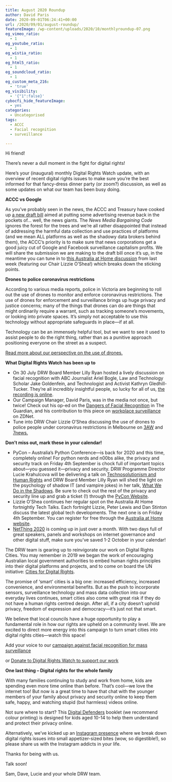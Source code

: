 ```yaml
---
title: August 2020 Roundup
author: David Paris
date: 2020-09-01T06:24:41+00:00
url: /2020/09/01/august-roundup/
featureImage: /wp-content/uploads/2020/10/monthlyroundup-07.png
eg_vimeo_ratio:
  - 1
eg_youtube_ratio:
  - 1
eg_wistia_ratio:
  - 1
eg_html5_ratio:
  - 1
eg_soundcloud_ratio:
  - 1
eg_custom_meta_216:
  - 'true'
eg_visibility:
  - '{"1":false}'
cybocfi_hide_featureImage:
  - yes
categories:
  - Uncategorised
tags:
  - ACCC
  - Facial recognition
  - surveillance

---
```

Hi friend!

There’s never a dull moment in the fight for digital rights! 

Here’s your (inaugural) monthly Digital Rights Watch update, with an overview of recent digital rights issues to make sure you’re the best informed for that fancy-dress dinner party (or zoom?) discussion, as well as some updates on what our team has been busy doing.

**ACCC vs Google** 

As you’ve probably seen in the news, the ACCC and Treasury have cooked up [a new draft bill][1] aimed at putting some advertising revenue back in the pockets of… well, the news giants. The _News Media Bargaining Code_ ignores the forest for the trees and we’re all rather disappointed that instead of addressing the harmful data collection and use practices of platforms (and we mean ALL platforms as well as the shadowy data brokers behind them), the ACCC’s priority is to make sure that news corporations get a good juicy cut of Google and Facebook surveillance capitalism profits. We will share the submission we are making to the draft bill once it’s up, in the meantime you can tune in to [this Australia at Home discussion][2] from last week (featuring our Chair Lizzie O’Shea!) which breaks down the sticking points.

**Drones to police coronavirus restrictions**

According to various media reports, police in Victoria are beginning to roll out the use of drones to monitor and enforce coronavirus restrictions. The use of drones for enforcement and surveillance brings up huge privacy and justice concerns; many of the things that drones can do are things that might ordinarily require a warrant, such as tracking someone’s movements, or looking into private spaces. It’s simply not acceptable to use this technology without appropriate safeguards in place—if at all.

Technology can be an immensely helpful tool, but we want to see it used to assist people to do the right thing, rather than as a punitive approach positioning everyone on the street as a suspect.

[Read more about our perspective on the use of drones.][3]

**What Digital Rights Watch has been up to**

  * On 30 July DRW Board Member Lilly Ryan hosted a lively discussion on facial recognition with ABC Journalist Ariel Bogle, Law and Technology Scholar Jake Goldenfein, and Technologist and Activist Kathryn Gledhill-Tucker. They’re all incredibly insightful people, so lucky for all of us, [the recording is online][4].
  * Our Campaign Manager, David Paris, was in the media not once, but twice! Check out his op-ed on the [Dangers of Facial Recognition][5] in The Guardian, and his contribution to this piece on [workplace surveillance][6] on ZDNet.
  * Tune into DRW Chair Lizzie O’Shea discussing the use of drones to police people under coronavirus restrictions in Melbourne on [3AW][7] and [7news][8][.][9]  
    

**Don&#8217;t miss out, mark these in your calendar!**

  * PyCon &#8211; Australia’s Python Conference—is back for 2020 and this time, completely online! For python nerds and n00bs alike, the privacy and security track on Friday 4th September is chock full of important topics about—you guessed it—privacy and security. DRW Programme Director Lucie Krahulcova will be delivering a talk on [Technosolutionism and Human Rights][10] and DRW Board Member Lilly Ryan will shed the light on the psychology of shadow IT (and vampire jokes) in her talk, [What We Do in the Shadows][11]. Be sure to check out the rest of the privacy and security line up and grab a ticket (!) through the [PyCon Website][12]. 
  * Lizzie O’Shea continues her regular spot on the Australia At Home fortnightly Tech Talks. Each fortnight Lizzie, Peter Lewis and Dan Stinton discuss the latest global tech developments. The next one is on Friday 4th September. You can register for free through the [Australia at Home website][13].
  * [NetThing 2020][14] is coming up in just over a month. With two days full of great speakers, panels and workshops on internet governance and other digital stuff, make sure you’ve saved 1-2 October in your calendar!  
    

The DRW team is gearing up to reinvigorate our work on Digital Rights Cities. You may remember in 2019 we began the work of encouraging Australian local government authorities to embed human rights principles into their digital platforms and projects, and to come on board the UN initiative: [Cities for Digital Rights][15]. 

The promise of ‘smart’ cities is a big one: increased efficiency, increased convenience, and environmental benefits. But as the push to incorporate sensors, surveillance technology and mass data collection into our everyday lives continues, smart cities also come with great risk if they do not have a human rights centred design. After all, if a city doesn’t uphold privacy, freedom of expression and democracy—it’s just not that smart.

We believe that local councils have a huge opportunity to play a fundamental role in how our rights are upheld on a community level. We are excited to direct more energy into this campaign to turn smart cities into digital rights cities—watch this space!

Add your voice to our [campaign against facial recognition for mass surveillance][16]

or [Donate to Digital Rights Watch to support our work][17]

**One last thing &#8211; Digital rights for the whole family** 

With many families continuing to study and work from home, kids are spending even more time online than before. That’s cool—we love the internet too! But now is a great time to have that chat with the younger members of your family about privacy and security online to keep them safe, happy, and watching stupid (but harmless) videos online. 

Not sure where to start? This [Digital Defenders][18] booklet (we recommend colour printing) is designed for kids aged 10-14 to help them understand and protect their privacy online.

Alternatively, we’ve kicked up an [Instagram presence][19] where we break down digital rights issues into small appetizer-sized bites (wow, so digestible!), so please share us with the Instagram addicts in your life.

Thanks for being with us.

Talk soon! 

Sam, Dave, Lucie and your whole DRW team.

 [1]: https://www.accc.gov.au/focus-areas/digital-platforms/draft-news-media-bargaining-code?link_id=1&can_id=584175d7c09c2b8c43ffbcb2acce3c73&source=email-an-august-institution&email_referrer=&email_subject=drw-august-roundup
 [2]: https://www.youtube.com/watch?v=vGsSZZ6cWZs&feature=emb_title&link_id=2&can_id=584175d7c09c2b8c43ffbcb2acce3c73&source=email-an-august-institution&email_referrer=&email_subject=drw-august-roundup
 [3]: https://digitalrightswatch.org.au/2020/08/27/police-drones-and-coronavirus-surveillance/?link_id=3&can_id=584175d7c09c2b8c43ffbcb2acce3c73&source=email-an-august-institution&email_referrer=&email_subject=drw-august-roundup
 [4]: https://digitalrightswatch.org.au/2020/07/16/facing-up/?link_id=4&can_id=584175d7c09c2b8c43ffbcb2acce3c73&source=email-an-august-institution&email_referrer=&email_subject=drw-august-roundup
 [5]: https://www.theguardian.com/commentisfree/2020/aug/07/australia-needs-to-face-up-to-the-dangers-of-facial-recognition-technology?link_id=5&can_id=584175d7c09c2b8c43ffbcb2acce3c73&source=email-an-august-institution&email_referrer=&email_subject=drw-august-roundup
 [6]: https://www.zdnet.com/article/separating-employee-work-time-from-personal-time-is-the-next-privacy-quagmire/?link_id=6&can_id=584175d7c09c2b8c43ffbcb2acce3c73&source=email-an-august-institution&email_referrer=&email_subject=drw-august-roundup
 [7]: https://www.3aw.com.au/surveillance-concerns-as-police-deploy-drones-to-catch-covid-19-rule-breakers/?link_id=7&can_id=584175d7c09c2b8c43ffbcb2acce3c73&source=email-an-august-institution&email_referrer=&email_subject=drw-august-roundup
 [8]: https://twitter.com/7NewsMelbourne/status/1295245381735813120?s=20&link_id=8&can_id=584175d7c09c2b8c43ffbcb2acce3c73&source=email-an-august-institution&email_referrer=&email_subject=drw-august-roundup
 [9]: https://twitter.com/7NewsMelbourne/status/1295245381735813120?s=20&link_id=9&can_id=584175d7c09c2b8c43ffbcb2acce3c73&source=email-an-august-institution&email_referrer=&email_subject=drw-august-roundup
 [10]: https://2020.pycon.org.au/program/xwqnfm/?link_id=10&can_id=584175d7c09c2b8c43ffbcb2acce3c73&source=email-an-august-institution&email_referrer=&email_subject=drw-august-roundup
 [11]: https://2020.pycon.org.au/program/dm7uvv/?link_id=11&can_id=584175d7c09c2b8c43ffbcb2acce3c73&source=email-an-august-institution&email_referrer=&email_subject=drw-august-roundup
 [12]: https://2020.pycon.org.au/program/security-and-privacy/?link_id=12&can_id=584175d7c09c2b8c43ffbcb2acce3c73&source=email-an-august-institution&email_referrer=&email_subject=drw-august-roundup
 [13]: https://australiaathome.com.au/upcoming-conversations?link_id=13&can_id=584175d7c09c2b8c43ffbcb2acce3c73&source=email-an-august-institution&email_referrer=&email_subject=drw-august-roundup
 [14]: https://www.netthing.org.au/?link_id=14&can_id=584175d7c09c2b8c43ffbcb2acce3c73&source=email-an-august-institution&email_referrer=&email_subject=drw-august-roundup
 [15]: https://citiesfordigitalrights.org/?link_id=15&can_id=584175d7c09c2b8c43ffbcb2acce3c73&source=email-an-august-institution&email_referrer=&email_subject=drw-august-roundup
 [16]: https://digitalrightswatch.org.au/2020/06/22/ban-facial-recognition/?link_id=16&can_id=584175d7c09c2b8c43ffbcb2acce3c73&source=email-an-august-institution&email_referrer=&email_subject=drw-august-roundup
 [17]: https://digitalrightswatch.org.au/donate?link_id=17&can_id=584175d7c09c2b8c43ffbcb2acce3c73&source=email-an-august-institution&email_referrer=&email_subject=drw-august-roundup
 [18]: https://edri.org/files/privacy4kids_booklet_web.pdf?link_id=18&can_id=584175d7c09c2b8c43ffbcb2acce3c73&source=email-an-august-institution&email_referrer=&email_subject=drw-august-roundup
 [19]: https://instagram.com/DRWaus?link_id=19&can_id=584175d7c09c2b8c43ffbcb2acce3c73&source=email-an-august-institution&email_referrer=&email_subject=drw-august-roundup